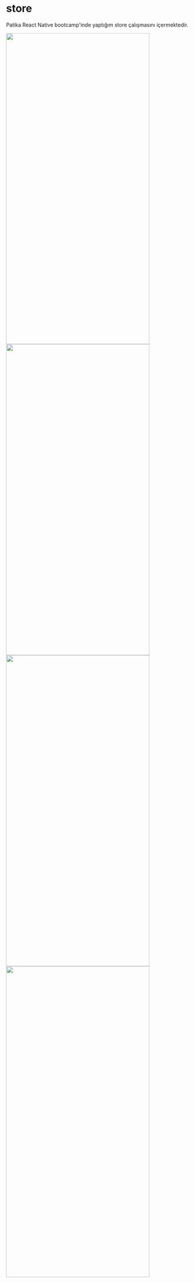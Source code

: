 # store

Patika React Native bootcamp'inde yaptığım store çalışmasını içermektedir.

<img src="https://user-images.githubusercontent.com/43263983/222987472-98adf677-d0bf-4428-a566-3cd82d785995.png" height="844" width="390">

<img src="https://user-images.githubusercontent.com/43263983/222987556-edefd2c6-2c82-4da2-8109-482a6f7a219d.png" height="844" width="390">

<img src="https://user-images.githubusercontent.com/43263983/222987476-d55f9a22-5fb8-4e3e-a131-c79df42fe268.png" height="844" width="390">

<img src="https://user-images.githubusercontent.com/43263983/222987478-cb7b5c34-d09b-4959-a78f-cab7c345eadb.png" height="844" width="390">
